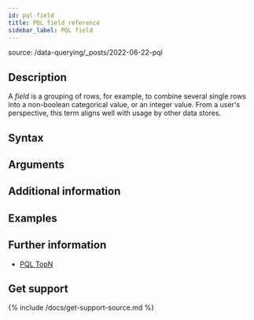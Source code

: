 ```yaml
---
id: pql-field
title: PQL field reference
sidebar_label: PQL field
---
```


source: /data-querying/_posts/2022-06-22-pql

## Description

A *field* is a grouping of rows, for example, to combine several single rows into a non-boolean categorical value, or an integer value. From a user's perspective, this term aligns well with usage by other data stores.

## Syntax


## Arguments


## Additional information

## Examples


## Further information

* [PQL TopN](/pql/pql-topn-ref.md)


## Get support

{% include /docs/get-support-source.md %}
